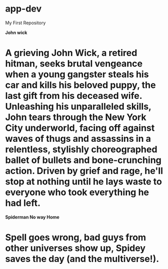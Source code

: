# app-dev
My First Repository

**John wick**
# A grieving John Wick, a retired hitman, seeks brutal vengeance when a young gangster steals his car and kills his beloved puppy, the last gift from his deceased wife. Unleashing his unparalleled skills, John tears through the New York City underworld, facing off against waves of thugs and assassins in a relentless, stylishly choreographed ballet of bullets and bone-crunching action. Driven by grief and rage, he'll stop at nothing until he lays waste to everyone who took everything he had left.


**Spiderman No way Home**
# Spell goes wrong, bad guys from other universes show up, Spidey saves the day (and the multiverse!).
